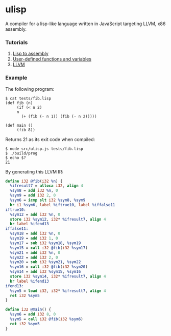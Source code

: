 # ulisp

A compiler for a lisp-like language written in JavaScript targeting LLVM, x86 assembly.

### Tutorials

1. [Lisp to assembly](http://notes.eatonphil.com/compiler-basics-lisp-to-assembly.html)
2. [User-defined functions and variables](http://notes.eatonphil.com/compiler-basics-functions.html)
3. [LLVM](http://notes.eatonphil.com/compiler-basics-llvm.html)

### Example

The following program:

```
$ cat tests/fib.lisp
(def fib (n)
     (if (< n 2)
	 n
       (+ (fib (- n 1)) (fib (- n 2)))))

(def main ()
     (fib 8))
```

Returns 21 as its exit code when compiled:

```
$ node src/ulisp.js tests/fib.lisp
$ ./build/prog
$ echo $?
21
```

By generating this LLVM IR:

```llvm
define i32 @fib(i32 %n) {
  %ifresult7 = alloca i32, align 4
  %sym8 = add i32 %n, 0
  %sym9 = add i32 2, 0
  %sym6 = icmp slt i32 %sym8, %sym9
  br i1 %sym6, label %iftrue10, label %iffalse11
iftrue10:
  %sym12 = add i32 %n, 0
  store i32 %sym12, i32* %ifresult7, align 4
  br label %ifend13
iffalse11:
  %sym18 = add i32 %n, 0
  %sym19 = add i32 1, 0
  %sym17 = sub i32 %sym18, %sym19
  %sym15 = call i32 @fib(i32 %sym17)
  %sym21 = add i32 %n, 0
  %sym22 = add i32 2, 0
  %sym20 = sub i32 %sym21, %sym22
  %sym16 = call i32 @fib(i32 %sym20)
  %sym14 = add i32 %sym15, %sym16
  store i32 %sym14, i32* %ifresult7, align 4
  br label %ifend13
ifend13:
  %sym5 = load i32, i32* %ifresult7, align 4
  ret i32 %sym5
}

define i32 @main() {
  %sym6 = add i32 8, 0
  %sym5 = call i32 @fib(i32 %sym6)
  ret i32 %sym5
}
```
